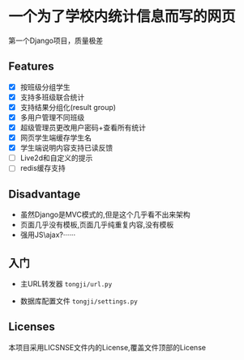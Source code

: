 # 一个为了学校内统计信息而写的网页

第一个Django项目，质量极差

## Features

- [x] 按班级分组学生
- [x] 支持多班级联合统计
- [x] 支持结果分组化(result group)
- [x] 多用户管理不同班级
- [x] 超级管理员更改用户密码+查看所有统计
- [x] 网页学生端缓存学生名
- [x] 学生端说明内容支持已读反馈
- [ ] Live2d和自定义的提示
- [ ] redis缓存支持

## Disadvantage

- 虽然Django是MVC模式的,但是这个几乎看不出来架构
- 页面几乎没有模板,页面几乎纯重复内容,没有模板
- 强用JS\ajax?······

## 入门

- 主URL转发器 `tongji/url.py`

- 数据库配置文件 `tongji/settings.py`

## Licenses

本项目采用LICSNSE文件内的License,覆盖文件顶部的License